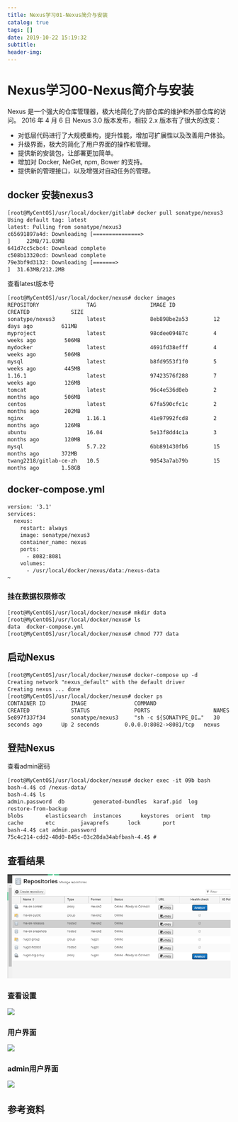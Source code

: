 ```yaml
---
title: Nexus学习01-Nexus简介与安装
catalog: true
tags: []
date: 2019-10-22 15:19:32
subtitle:
header-img:
---
```

# Nexus学习00-Nexus简介与安装
Nexus 是一个强大的仓库管理器，极大地简化了内部仓库的维护和外部仓库的访问。
2016 年 4 月 6 日 Nexus 3.0 版本发布，相较 2.x 版本有了很大的改变：

- 对低层代码进行了大规模重构，提升性能，增加可扩展性以及改善用户体验。
- 升级界面，极大的简化了用户界面的操作和管理。
- 提供新的安装包，让部署更加简单。
- 增加对 Docker, NeGet, npm, Bower 的支持。
- 提供新的管理接口，以及增强对自动任务的管理。

## docker 安装nexus3
~~~ 
[root@MyCentOS]/usr/local/docker/gitlab# docker pull sonatype/nexus3
Using default tag: latest
latest: Pulling from sonatype/nexus3
c65691897a4d: Downloading [===============>                                   ]     22MB/71.03MB
641d7cc5cbc4: Download complete 
c508b13320cd: Download complete 
79e3bf9d3132: Downloading [=======>                                           ]  31.63MB/212.2MB
~~~
查看latest版本号
~~~
[root@MyCentOS]/usr/local/docker/nexus# docker images
REPOSITORY               TAG                 IMAGE ID            CREATED             SIZE
sonatype/nexus3          latest              8eb898be2a53        12 days ago         611MB
myproject                latest              98cdee09487c        4 weeks ago         506MB
mydocker                 latest              4691fd38efff        4 weeks ago         506MB
mysql                    latest              b8fd9553f1f0        5 weeks ago         445MB
1.16.1                   latest              97423576f288        7 weeks ago         126MB
tomcat                   latest              96c4e536d0eb        2 months ago        506MB
centos                   latest              67fa590cfc1c        2 months ago        202MB
nginx                    1.16.1              41e97992fcd8        2 months ago        126MB
ubuntu                   16.04               5e13f8dd4c1a        3 months ago        120MB
mysql                    5.7.22              6bb891430fb6        15 months ago       372MB
twang2218/gitlab-ce-zh   10.5                90543a7ab79b        15 months ago       1.58GB
~~~
## docker-compose.yml
~~~
version: '3.1'
services:
  nexus:
    restart: always
    image: sonatype/nexus3
    container_name: nexus
    ports:
      - 8082:8081
    volumes:
      - /usr/local/docker/nexus/data:/nexus-data
~                                                
~~~

### 挂在数据权限修改
~~~
[root@MyCentOS]/usr/local/docker/nexus# mkdir data
[root@MyCentOS]/usr/local/docker/nexus# ls
data  docker-compose.yml
[root@MyCentOS]/usr/local/docker/nexus# chmod 777 data 
~~~

## 启动Nexus
~~~
[root@MyCentOS]/usr/local/docker/nexus# docker-compose up -d
Creating network "nexus_default" with the default driver
Creating nexus ... done
[root@MyCentOS]/usr/local/docker/nexus# docker ps
CONTAINER ID        IMAGE               COMMAND                  CREATED             STATUS              PORTS                    NAMES
5e897f337f34        sonatype/nexus3     "sh -c ${SONATYPE_DI…"   30 seconds ago      Up 2 seconds        0.0.0.0:8082->8081/tcp   nexus
~~~

## 登陆Nexus
查看admin密码
~~~
[root@MyCentOS]/usr/local/docker/nexus# docker exec -it 09b bash
bash-4.4$ cd /nexus-data/
bash-4.4$ ls
admin.password	db	       generated-bundles  karaf.pid  log     restore-from-backup
blobs		elasticsearch  instances	  keystores  orient  tmp
cache		etc	       javaprefs	  lock	     port
bash-4.4$ cat admin.password 
75c4c214-cdd2-48d0-845c-03c28da34abfbash-4.4$ #  
~~~

## 查看结果
![](1.png)

### 查看设置
![](2.png)

### 用户界面
![](3.png)
### admin用户界面
![](4.png)

## 参考资料
> 
